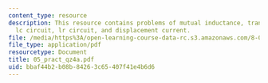 ```yaml
---
content_type: resource
description: This resource contains problems of mutual inductance, transformer action,
  lc circuit, lr circuit, and displacement current.
file: /media/https%3A/open-learning-course-data-rc.s3.amazonaws.com/8-02x-physics-ii-electricity-magnetism-with-an-experimental-focus-spring-2005/bbaf44b2b08b84263c65407f41e4b6d6_05_pract_qz4a.pdf
file_type: application/pdf
resourcetype: Document
title: 05_pract_qz4a.pdf
uid: bbaf44b2-b08b-8426-3c65-407f41e4b6d6
---
```

